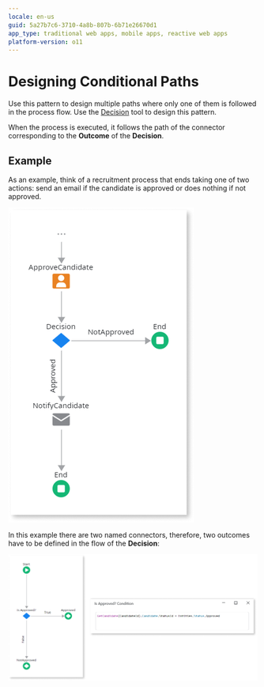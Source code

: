 ```yaml
---
locale: en-us
guid: 5a27b7c6-3710-4a8b-807b-6b71e26670d1
app_type: traditional web apps, mobile apps, reactive web apps
platform-version: o11
---
```


# Designing Conditional Paths

Use this pattern to design multiple paths where only one of them is followed in the process flow. Use the [Decision](<../../../ref/lang/auto/class-decision.md>) tool to design this pattern.

When the process is executed, it follows the path of the connector corresponding to the **Outcome** of the **Decision**.


## Example

As an example, think of a recruitment process that ends taking one of two actions: send an email if the candidate is approved or does nothing if not approved.

![](images/conditional-braches.png)

In this example there are two named connectors, therefore, two outcomes have to be defined in the flow of the **Decision**:

![](images/decision-flow.png) 
